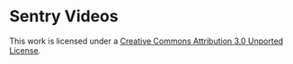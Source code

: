 # Sentry Videos

This work is licensed under a [Creative Commons Attribution 3.0 Unported License](http://creativecommons.org/licenses/by/3.0/).

